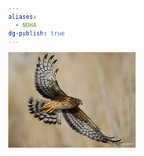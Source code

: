 ```yaml
---
aliases:
  - NOHA
dg-publish: true
---
```

![Northern-Harrier-(NOHA)-Generic-Image.png](./Admin/Attachments/Northern-Harrier-(NOHA)-Generic-Image.png)